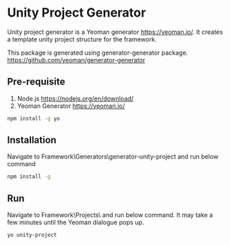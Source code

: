 # Unity Project Generator

Unity project generator is a Yeoman generator <https://yeoman.io/>. It creates a template unity project structure for the framework.

This package is generated using generator-generator package. <https://github.com/yeoman/generator-generator>

## Pre-requisite

1. Node.js <https://nodejs.org/en/download/>
2. Yeoman Generator <https://yeoman.io/>

```bash
npm install -g yo
```

## Installation

Navigate to Framework\Generators\generator-unity-project and run below command

```bash
npm install -g
```

## Run

Navigate to Framework\Projects\ and run below command. It may take a few minutes until the Yeoman dialogue pops up.

```bash
yo unity-project
```
